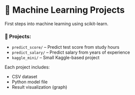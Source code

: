 # 🤖 Machine Learning Projects

First steps into machine learning using scikit-learn.

### 📂 Projects:

- `predict_score/` – Predict test score from study hours
- `predict_salary/` – Predict salary from years of experience
- `kaggle_mini/` – Small Kaggle-based project 

Each project includes:
- CSV dataset
- Python model file
- Result visualization (graph)
